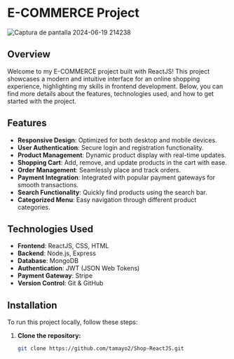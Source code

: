 # E-COMMERCE Project
![Captura de pantalla 2024-06-19 214238](https://github.com/tamayo2/Shop-React.JS/assets/152241026/9b9acba4-392c-4a17-85ba-6cc3b5e38e97)

## Overview

Welcome to my E-COMMERCE project built with ReactJS! This project showcases a modern and intuitive interface for an online shopping experience, highlighting my skills in frontend development. Below, you can find more details about the features, technologies used, and how to get started with the project.

## Features

- **Responsive Design**: Optimized for both desktop and mobile devices.
- **User Authentication**: Secure login and registration functionality.
- **Product Management**: Dynamic product display with real-time updates.
- **Shopping Cart**: Add, remove, and update products in the cart with ease.
- **Order Management**: Seamlessly place and track orders.
- **Payment Integration**: Integrated with popular payment gateways for smooth transactions.
- **Search Functionality**: Quickly find products using the search bar.
- **Categorized Menu**: Easy navigation through different product categories.

## Technologies Used

- **Frontend**: ReactJS, CSS, HTML
- **Backend**: Node.js, Express
- **Database**: MongoDB
- **Authentication**: JWT (JSON Web Tokens)
- **Payment Gateway**: Stripe
- **Version Control**: Git & GitHub

## Installation

To run this project locally, follow these steps:

1. **Clone the repository:**
   ```bash
   git clone https://github.com/tamayo2/Shop-ReactJS.git

